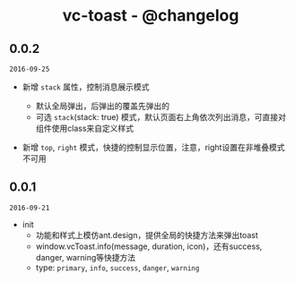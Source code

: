 <h1 align="center">vc-toast - @changelog</h1>

## 0.0.2

`2016-09-25`

- 新增 `stack` 属性，控制消息展示模式
  - 默认全局弹出，后弹出的覆盖先弹出的
  - 可选 `stack`(stack: true) 模式，默认页面右上角依次列出消息，可直接对组件使用class来自定义样式

- 新增 `top`, `right` 模式，快捷的控制显示位置，注意，right设置在非堆叠模式不可用

## 0.0.1

`2016-09-21`

- init
  - 功能和样式上模仿ant.design，提供全局的快捷方法来弹出toast
  - window.vcToast.info(message, duration, icon)，还有success, danger, warning等快捷方法
  - type: `primary`, `info`, `success`, `danger`, `warning`
